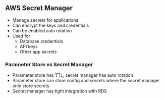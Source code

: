 ## AWS Secret Manager

- Manage secrets for applications
- Can encrypt the keys and credentials
- Can be enabled auto rotation
- Used for
  - Database credentials
  - API keys
  - Other app secrets

### Parameter Store vs Secret Manager

- Parameter store has TTL, secret manager has auto rotation
- Parameter store can store config and secrets where the secret manager only store secrets
- Secret manager has tight integration with RDS
